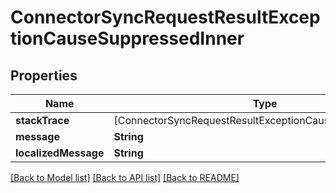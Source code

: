 # ConnectorSyncRequestResultExceptionCauseSuppressedInner

## Properties
Name | Type | Description | Notes
------------ | ------------- | ------------- | -------------
**stackTrace** | [ConnectorSyncRequestResultExceptionCauseStackTraceInner] |  | [optional] 
**message** | **String** |  | [optional] 
**localizedMessage** | **String** |  | [optional] 

[[Back to Model list]](../README#documentation-for-models) [[Back to API list]](../README#documentation-for-api-endpoints) [[Back to README]](../README)


